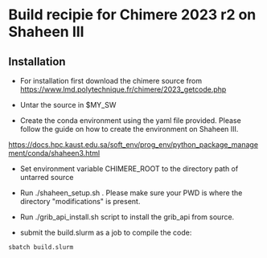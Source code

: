# Build recipie for Chimere 2023 r2 on Shaheen III

## Installation 
- For installation first download the chimere source from https://www.lmd.polytechnique.fr/chimere/2023_getcode.php


- Untar the source in $MY_SW

- Create the conda environment using the yaml file provided. Please follow the guide on how to create the environment on Shaheen III. 

https://docs.hpc.kaust.edu.sa/soft_env/prog_env/python_package_management/conda/shaheen3.html

- Set environment variable CHIMERE_ROOT to the directory path of untarred source


- Run ./shaheen_setup.sh . Please make sure your PWD is where the directory "modifications" is present.

- Run ./grib_api_install.sh script to install the grib_api from source.


- submit the build.slurm as a job to compile the code:


```sbatch build.slurm``` 
